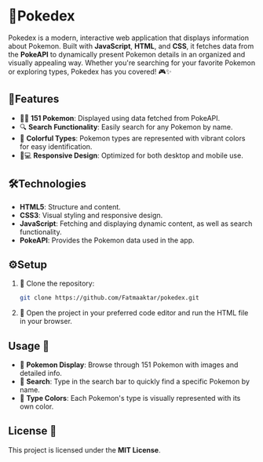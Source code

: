 # 🐾Pokedex 

Pokedex is a modern, interactive web application that displays information about Pokemon. Built with **JavaScript**, **HTML**, and **CSS**, it fetches data from the **PokeAPI** to dynamically present Pokemon details in an organized and visually appealing way. Whether you're searching for your favorite Pokemon or exploring types, Pokedex has you covered! 🎮✨

## 🌟Features 

- 🐱‍🏍 **151 Pokemon**: Displayed using data fetched from PokeAPI.
- 🔍 **Search Functionality**: Easily search for any Pokemon by name.
- 🎨 **Colorful Types**: Pokemon types are represented with vibrant colors for easy identification.
- 📱💻 **Responsive Design**: Optimized for both desktop and mobile use.

## 🛠️Technologies 

- **HTML5**: Structure and content.
- **CSS3**: Visual styling and responsive design.
- **JavaScript**: Fetching and displaying dynamic content, as well as search functionality.
- **PokeAPI**: Provides the Pokemon data used in the app.

## ⚙️Setup 

1. 🚀 Clone the repository:
    ```bash
    git clone https://github.com/Fatmaaktar/pokedex.git
    ```

2. 📝 Open the project in your preferred code editor and run the HTML file in your browser.

## Usage 📑

- 🐾 **Pokemon Display**: Browse through 151 Pokemon with images and detailed info.
- 🔎 **Search**: Type in the search bar to quickly find a specific Pokemon by name.
- 🌈 **Type Colors**: Each Pokemon's type is visually represented with its own color.

## License 📜

This project is licensed under the **MIT License**.
